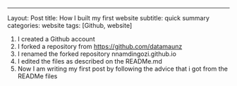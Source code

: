 ---
Layout: Post
title: How I built my first website
subtitle: quick summary
categories: website
tags: [Github, website]
1. I created a Github account
2. I forked a repository from https://github.com/datamaunz
3. I renamed the forked repository nnamdingozi.github.io
4. I edited the files as described  on the READMe.md
5. Now I am writing my first post by following the advice that i got from the READMe files
